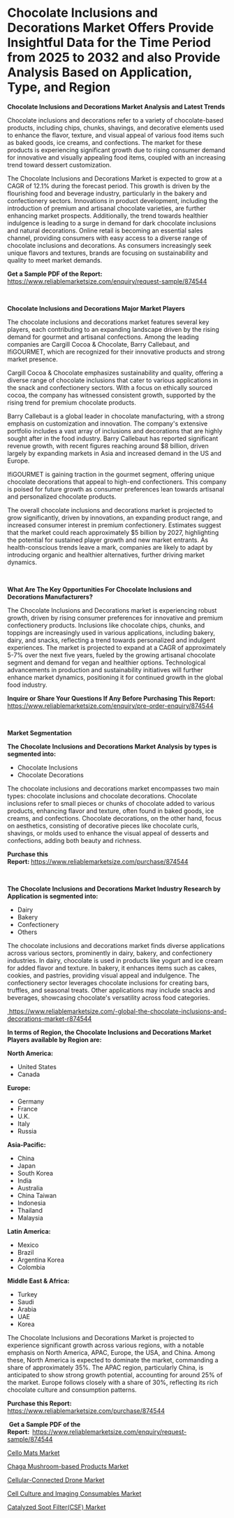 <p><h1>Chocolate Inclusions and Decorations Market Offers Provide Insightful Data for the Time Period from 2025 to 2032 and also Provide Analysis Based on Application, Type, and Region</h1></p><p><strong>Chocolate Inclusions and Decorations Market Analysis and Latest Trends</strong></p>
<p><p>Chocolate inclusions and decorations refer to a variety of chocolate-based products, including chips, chunks, shavings, and decorative elements used to enhance the flavor, texture, and visual appeal of various food items such as baked goods, ice creams, and confections. The market for these products is experiencing significant growth due to rising consumer demand for innovative and visually appealing food items, coupled with an increasing trend toward dessert customization.</p><p>The Chocolate Inclusions and Decorations Market is expected to grow at a CAGR of 12.1% during the forecast period. This growth is driven by the flourishing food and beverage industry, particularly in the bakery and confectionery sectors. Innovations in product development, including the introduction of premium and artisanal chocolate varieties, are further enhancing market prospects. Additionally, the trend towards healthier indulgence is leading to a surge in demand for dark chocolate inclusions and natural decorations. Online retail is becoming an essential sales channel, providing consumers with easy access to a diverse range of chocolate inclusions and decorations. As consumers increasingly seek unique flavors and textures, brands are focusing on sustainability and quality to meet market demands.</p></p>
<p><strong>Get a Sample PDF of the Report:&nbsp;</strong> <a href="https://www.reliablemarketsize.com/enquiry/request-sample/874544?utm_campaign=1131&utm_medium=2&utm_source=Github&utm_content=ia&utm_term=21032025&utm_id=chocolate-inclusions-and-decorations">https://www.reliablemarketsize.com/enquiry/request-sample/874544</a></p>
<p>&nbsp;</p>
<p><strong>Chocolate Inclusions and Decorations Major Market Players</strong></p>
<p><p>The chocolate inclusions and decorations market features several key players, each contributing to an expanding landscape driven by the rising demand for gourmet and artisanal confections. Among the leading companies are Cargill Cocoa & Chocolate, Barry Callebaut, and IfiGOURMET, which are recognized for their innovative products and strong market presence.</p><p>Cargill Cocoa & Chocolate emphasizes sustainability and quality, offering a diverse range of chocolate inclusions that cater to various applications in the snack and confectionery sectors. With a focus on ethically sourced cocoa, the company has witnessed consistent growth, supported by the rising trend for premium chocolate products.</p><p>Barry Callebaut is a global leader in chocolate manufacturing, with a strong emphasis on customization and innovation. The company's extensive portfolio includes a vast array of inclusions and decorations that are highly sought after in the food industry. Barry Callebaut has reported significant revenue growth, with recent figures reaching around $8 billion, driven largely by expanding markets in Asia and increased demand in the US and Europe.</p><p>IfiGOURMET is gaining traction in the gourmet segment, offering unique chocolate decorations that appeal to high-end confectioners. This company is poised for future growth as consumer preferences lean towards artisanal and personalized chocolate products.</p><p>The overall chocolate inclusions and decorations market is projected to grow significantly, driven by innovations, an expanding product range, and increased consumer interest in premium confectionery. Estimates suggest that the market could reach approximately $5 billion by 2027, highlighting the potential for sustained player growth and new market entrants. As health-conscious trends leave a mark, companies are likely to adapt by introducing organic and healthier alternatives, further driving market dynamics.</p></p>
<p>&nbsp;</p>
<p><strong>What Are The Key Opportunities For Chocolate Inclusions and Decorations Manufacturers?</strong></p>
<p><p>The Chocolate Inclusions and Decorations market is experiencing robust growth, driven by rising consumer preferences for innovative and premium confectionery products. Inclusions like chocolate chips, chunks, and toppings are increasingly used in various applications, including bakery, dairy, and snacks, reflecting a trend towards personalized and indulgent experiences. The market is projected to expand at a CAGR of approximately 5-7% over the next five years, fueled by the growing artisanal chocolate segment and demand for vegan and healthier options. Technological advancements in production and sustainability initiatives will further enhance market dynamics, positioning it for continued growth in the global food industry.</p></p>
<p><strong>Inquire or Share Your Questions If Any Before Purchasing This Report:</strong> <a href="https://www.reliablemarketsize.com/enquiry/pre-order-enquiry/874544?utm_campaign=1131&utm_medium=2&utm_source=Github&utm_content=ia&utm_term=21032025&utm_id=chocolate-inclusions-and-decorations">https://www.reliablemarketsize.com/enquiry/pre-order-enquiry/874544</a></p>
<p>&nbsp;</p>
<p><strong>Market Segmentation</strong></p>
<p><strong>The Chocolate Inclusions and Decorations Market Analysis by types is segmented into:</strong></p>
<p><ul><li>Chocolate Inclusions</li><li>Chocolate Decorations</li></ul></p>
<p><p>The chocolate inclusions and decorations market encompasses two main types: chocolate inclusions and chocolate decorations. Chocolate inclusions refer to small pieces or chunks of chocolate added to various products, enhancing flavor and texture, often found in baked goods, ice creams, and confections. Chocolate decorations, on the other hand, focus on aesthetics, consisting of decorative pieces like chocolate curls, shavings, or molds used to enhance the visual appeal of desserts and confections, adding both beauty and richness.</p></p>
<p><strong>Purchase this Report:&nbsp;</strong><a href="https://www.reliablemarketsize.com/purchase/874544?utm_campaign=1131&utm_medium=2&utm_source=Github&utm_content=ia&utm_term=21032025&utm_id=chocolate-inclusions-and-decorations">https://www.reliablemarketsize.com/purchase/874544</a></p>
<p>&nbsp;</p>
<p><strong>The Chocolate Inclusions and Decorations Market Industry Research by Application is segmented into:</strong></p>
<p><ul><li>Dairy</li><li>Bakery</li><li>Confectionery</li><li>Others</li></ul></p>
<p><p>The chocolate inclusions and decorations market finds diverse applications across various sectors, prominently in dairy, bakery, and confectionery industries. In dairy, chocolate is used in products like yogurt and ice cream for added flavor and texture. In bakery, it enhances items such as cakes, cookies, and pastries, providing visual appeal and indulgence. The confectionery sector leverages chocolate inclusions for creating bars, truffles, and seasonal treats. Other applications may include snacks and beverages, showcasing chocolate's versatility across food categories.</p></p>
<p><a href="https://www.reliablemarketsize.com/-global-the-chocolate-inclusions-and-decorations-market-r874544?utm_campaign=1131&utm_medium=2&utm_source=Github&utm_content=ia&utm_term=21032025&utm_id=chocolate-inclusions-and-decorations">&nbsp;https://www.reliablemarketsize.com/-global-the-chocolate-inclusions-and-decorations-market-r874544</a></p>
<p><strong>In terms of Region, the Chocolate Inclusions and Decorations Market Players available by Region are:</strong></p>
<p>
    <p> <strong> North America: </strong>
        <ul>
            <li>United States</li>
            <li>Canada</li>
        </ul>
        </p> 
    <p> <strong> Europe: </strong>
        <ul>
            <li>Germany</li>
            <li>France</li>
            <li>U.K.</li>
            <li>Italy</li>
            <li>Russia</li>
        </ul>
        </p> 
    <p> <strong> Asia-Pacific: </strong>
        <ul>
            <li>China</li>
            <li>Japan</li>
            <li>South Korea</li>
            <li>India</li>
            <li>Australia</li>
            <li>China Taiwan</li>
            <li>Indonesia</li>
            <li>Thailand</li>
            <li>Malaysia</li>
        </ul>
        </p> 
    <p> <strong> Latin America: </strong>
        <ul>
            <li>Mexico</li>
            <li>Brazil</li>
            <li>Argentina Korea</li>
            <li>Colombia</li>
        </ul>
        </p> 
    <p> <strong> Middle East & Africa: </strong>
        <ul>
            <li>Turkey</li>
            <li>Saudi</li>
            <li>Arabia</li>
            <li>UAE</li>
            <li>Korea</li>
        </ul>
    </p>
    </p>
<p><p>The Chocolate Inclusions and Decorations Market is projected to experience significant growth across various regions, with a notable emphasis on North America, APAC, Europe, the USA, and China. Among these, North America is expected to dominate the market, commanding a share of approximately 35%. The APAC region, particularly China, is anticipated to show strong growth potential, accounting for around 25% of the market. Europe follows closely with a share of 30%, reflecting its rich chocolate culture and consumption patterns.</p></p>
<p><strong>Purchase this Report: </strong><a href="https://www.reliablemarketsize.com/purchase/874544?utm_campaign=1131&utm_medium=2&utm_source=Github&utm_content=ia&utm_term=21032025&utm_id=chocolate-inclusions-and-decorations">https://www.reliablemarketsize.com/purchase/874544</a></p>
<p>&nbsp;<strong>Get a Sample PDF of the Report:&nbsp;&nbsp;</strong><a href="https://www.reliablemarketsize.com/enquiry/request-sample/874544?utm_campaign=1131&utm_medium=2&utm_source=Github&utm_content=ia&utm_term=21032025&utm_id=chocolate-inclusions-and-decorations">https://www.reliablemarketsize.com/enquiry/request-sample/874544</a></p>
<p><strong></strong></p>
<p><p><a href="https://github.com/sphaabrose/Market-Research-Report-List-1/blob/main/cello-mats-market.md?utm_campaign=1131&utm_medium=2&utm_source=Github&utm_content=ia&utm_term=21032025&utm_id=chocolate-inclusions-and-decorations">Cello Mats Market</a></p><p><a href="https://github.com/colloerrinbp/Market-Research-Report-List-1/blob/main/chaga-mushroom-based-products-market.md?utm_campaign=1131&utm_medium=2&utm_source=Github&utm_content=ia&utm_term=21032025&utm_id=chocolate-inclusions-and-decorations">Chaga Mushroom-based Products Market</a></p><p><a href="https://github.com/leptouwrites/Market-Research-Report-List-1/blob/main/cellular-connected-drone-market.md?utm_campaign=1131&utm_medium=2&utm_source=Github&utm_content=ia&utm_term=21032025&utm_id=chocolate-inclusions-and-decorations">Cellular-Connected Drone Market</a></p><p><a href="https://github.com/etapaqanee/Market-Research-Report-List-1/blob/main/cell-culture-and-imaging-consumables-market.md?utm_campaign=1131&utm_medium=2&utm_source=Github&utm_content=ia&utm_term=21032025&utm_id=chocolate-inclusions-and-decorations">Cell Culture and Imaging Consumables Market</a></p><p><a href="https://github.com/wilzeryammy/Market-Research-Report-List-1/blob/main/catalyzed-soot-filtercsf-market.md?utm_campaign=1131&utm_medium=2&utm_source=Github&utm_content=ia&utm_term=21032025&utm_id=chocolate-inclusions-and-decorations">Catalyzed Soot Filter(CSF) Market</a></p></p>